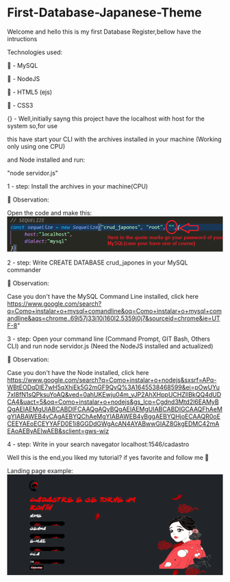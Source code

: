 # First-Database-Japanese-Theme
Welcome and hello this is my first Database Register,bellow have the intructions

Technologies used:

🐬 - MySQL

💚 - NodeJS

🔶 - HTML5 (ejs)

🔷 - CSS3

{} - Well,initially sayng this project have the localhost with host for the system so,for use

this have start your CLI with the archives installed in your machine (Working only using one CPU)

and Node installed and run: 

"node servidor.js"

1 - step: Install the archives in your machine(CPU)

  👀 Observation:
  
  Open the code and make this:
  <img src="https://raw.githubusercontent.com/leanluizz/First-Database-Japanese-Theme/principal/Cadastro/observa%C3%A7%C3%A3o.png" alt="Observation-photo">
  
2 - step: Write CREATE DATABASE crud_japones in your MySQL commander

  👀 Observation:
  
  Case you don't have the MySQL Command Line installed, click here https://www.google.com/search?q=Como+instalar+o+mysql+comandline&oq=Como+instalar+o+mysql+comandline&aqs=chrome..69i57j33i10i160l2.5359j0j7&sourceid=chrome&ie=UTF-8"
  

3 - step: Open your command line (Command Prompt, GIT Bash, Others CLI) and run node servidor.js (Need the NodeJS installed and actualized)
  
  👀 Observation:
  
  Case you don't have the Node installed, click here https://www.google.com/search?q=Como+instalar+o+nodejs&sxsrf=APq-WBtEODqDlE7wH5qXhiEk5G2mGF9QyQ%3A1645538468599&ei=pOwUYu7xI8fN1sQPksuYoAQ&ved=0ahUKEwju04m_vJP2AhXHppUCHZIlBkQQ4dUDCA4&uact=5&oq=Como+instalar+o+nodejs&gs_lcp=Cgdnd3Mtd2l6EAMyBQgAEIAEMgUIABCABDIFCAAQgAQyBQgAEIAEMgUIABCABDIGCAAQFhAeMgYIABAWEB4yCAgAEBYQChAeMgYIABAWEB4yBggAEBYQHjoECAAQR0oECEEYAEoECEYYAFD0E1i8GGDdGWgAcAN4AYABwwGIAZ8GkgEDMC42mAEAoAEByAEIwAEB&sclient=gws-wiz
  

4 - step: Write in your search navegator localhost:1546/cadastro
  
  Well this is the end,you liked my tutorial? if yes favorite and follow me 🙂

Landing page example:
  <img src="https://raw.githubusercontent.com/leanluizz/First-Database-Japanese-Theme/principal/Cadastro/example-landing-page.png" alt="landing-page">

